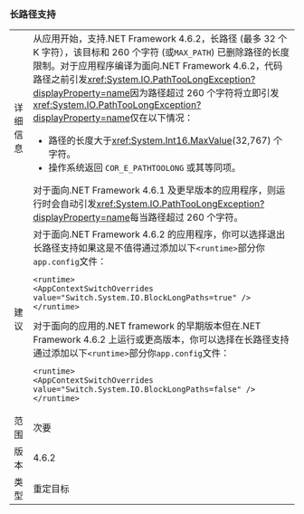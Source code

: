 ### <a name="long-path-support"></a>长路径支持

|   |   |
|---|---|
|详细信息|从应用开始，支持.NET Framework 4.6.2，长路径 (最多 32 个 K 字符），该目标和 260 个字符 (或<code>MAX_PATH</code>) 已删除路径的长度限制。对于应用程序编译为面向.NET Framework 4.6.2，代码路径之前引发<xref:System.IO.PathTooLongException?displayProperty=name>因为路径超过 260 个字符将立即引发<xref:System.IO.PathTooLongException?displayProperty=name>仅在以下情况：<ul><li>路径的长度大于<xref:System.Int16.MaxValue>(32,767) 个字符。</li><li>操作系统返回 <code>COR_E_PATHTOOLONG</code> 或其等同项。</li></ul>对于面向.NET Framework 4.6.1 及更早版本的应用程序，则运行时会自动引发<xref:System.IO.PathTooLongException?displayProperty=name>每当路径超过 260 个字符。|
|建议|对于面向.NET Framework 4.6.2 的应用程序，你可以选择退出长路径支持如果这是不值得通过添加以下<code>&lt;runtime&gt;</code>部分你<code>app.config</code>文件：<pre><code class="language-xml">&lt;runtime&gt;&#13;&#10;&lt;AppContextSwitchOverrides value=&quot;Switch.System.IO.BlockLongPaths=true&quot; /&gt;&#13;&#10;&lt;/runtime&gt;&#13;&#10;</code></pre>对于面向的应用的.NET framework 的早期版本但在.NET Framework 4.6.2 上运行或更高版本，你可以选择在长路径支持通过添加以下<code>&lt;runtime&gt;</code>部分你<code>app.config</code>文件：<pre><code class="language-xml">&lt;runtime&gt;&#13;&#10;&lt;AppContextSwitchOverrides value=&quot;Switch.System.IO.BlockLongPaths=false&quot; /&gt;&#13;&#10;&lt;/runtime&gt;&#13;&#10;</code></pre>|
|范围|次要|
|版本|4.6.2|
|类型|重定目标|

